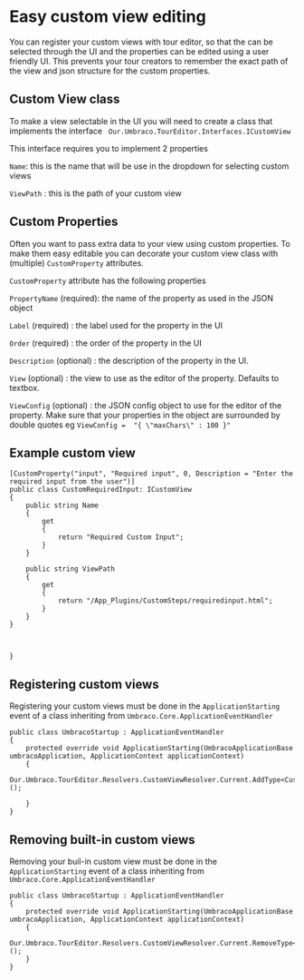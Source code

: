# Easy custom view editing #

You can register your custom views with tour editor, so that the can be selected through the UI and the properties can be edited using a user friendly UI. This prevents your tour creators to remember the exact path of the view and json structure for the custom properties.

## Custom View class ##


To make a view selectable in the UI you will need to create a class that implements the interface ` Our.Umbraco.TourEditor.Interfaces.ICustomView`

This interface requires you to implement 2 properties

`Name`: this is the name that will be use in the dropdown for selecting custom views

`ViewPath` : this is the path of your custom view

## Custom Properties ##

Often you want to pass extra data to your view using custom properties. To make them easy editable you can decorate your custom view class with (multiple) `CustomProperty` attributes.

`CustomProperty` attribute has the following properties

`PropertyName` (required): the name of the property as used in the JSON object

`Label` (required) : the label used for the property in the UI

`Order` (required) : the order of the property in the UI

`Description` (optional) : the description of the property in the UI.

`View` (optional) : the view to use as the editor of the property. Defaults to textbox.

`ViewConfig` (optional) : the JSON config object to use for the editor of the property. Make sure that your properties in the object are surrounded by double quotes eg `ViewConfig =  "{ \"maxChars\" : 100 }"`

## Example custom view ##

    [CustomProperty("input", "Required input", 0, Description = "Enter the required input from the user")]
	public class CustomRequiredInput: ICustomView
	{
	    public string Name
	    {
	        get
	        {
	            return "Required Custom Input";
	        }
	    }
	
	    public string ViewPath
	    {
	        get
	        {
	            return "/App_Plugins/CustomSteps/requiredinput.html";
	        }
	    }
	}
    


    }


## Registering custom views ##

Registering your custom views  must be done in the `ApplicationStarting` event of a class inheriting from `Umbraco.Core.ApplicationEventHandler`

	public class UmbracoStartup : ApplicationEventHandler
    {
		protected override void ApplicationStarting(UmbracoApplicationBase umbracoApplication, ApplicationContext applicationContext)
		{	
			           Our.Umbraco.TourEditor.Resolvers.CustomViewResolver.Current.AddType<CustomRequiredInput>();
						
		}
    }


## Removing built-in custom views ##

Removing your buil-in custom view  must be done in the `ApplicationStarting` event of a class inheriting from `Umbraco.Core.ApplicationEventHandler`

	public class UmbracoStartup : ApplicationEventHandler
    {
		protected override void ApplicationStarting(UmbracoApplicationBase umbracoApplication, ApplicationContext applicationContext)
		{	
						Our.Umbraco.TourEditor.Resolvers.CustomViewResolver.Current.RemoveType<RequiredInputView>();
		}
    }
